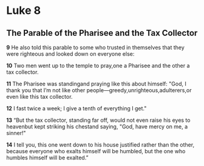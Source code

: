 # Luke 8

## The Parable of the Pharisee and the Tax Collector

**9** He also told this parable to some who trusted in themselves that they were
righteous and looked down on everyone else:

**10** Two men went up to the temple to pray,one a Pharisee and the other a tax
collector.

**11** The Pharisee was standingand praying like this about himself: "God, I
thank you that I’m not like other people—greedy,unrighteous,adulterers,or even
like this tax collector.

**12** I fast twice a week; I give a tenth of everything I get."

**13** “But the tax collector, standing far off, would not even raise his eyes
to heavenbut kept striking his chestand saying, "God, have mercy on me, a
sinner!"

**14** I tell you, this one went down to his house justified rather than the
other, because everyone who exalts himself will be humbled, but the one who
humbles himself will be exalted.”
